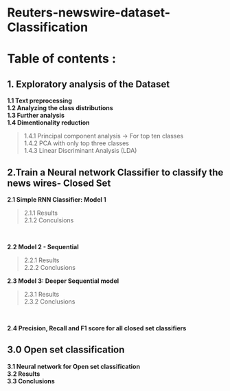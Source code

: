 # Reuters-newswire-dataset-Classification


# Table of contents : <br>
## 1. Exploratory analysis of the Dataset <br>
**1.1 Text preprocessing** <br>
**1.2 Analyzing the class distributions** <br>
**1.3 Further analysis**<br>
**1.4 Dimentionality reduction**<br>
> 1.4.1 Principal component analysis -> For top ten classes<br>
> 1.4.2 PCA with only top three classes<br>
> 1.4.3 Linear Discriminant Analysis (LDA) <br>
## 2.Train a Neural network Classifier to classify the news wires- Closed Set<br>
**2.1 Simple RNN Classifier: Model 1** <br>
> 2.1.1 Results <br>
> 2.1.2 Conculsions 
<br>

**2.2 Model 2 - Sequential**<br>
> 2.2.1 Results<br>
> 2.2.2 Conclusions<br>

**2.3 Model 3: Deeper Sequential model**<br>
> 2.3.1 Results<br>
> 2.3.2 Conclusions
<br>


**2.4 Precision, Recall and F1 score for all closed set classifiers**<br>
## 3.0 Open set classification<br>
**3.1 Neural network for Open set classification<br>
3.2 Results<br>
3.3 Conclusions**<br>
